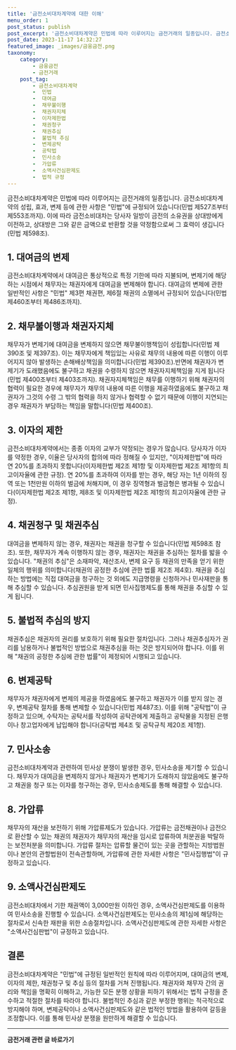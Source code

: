 ```yaml
---
title: '금전소비대차계약에 대한 이해'
menu_order: 1
post_status: publish
post_excerpt: '금전소비대차계약은 민법에 따라 이루어지는 금전거래의 일종입니다. 금전소비대차계약의 성립, 효과, 변제 등에 관한 사항은  민법 에 규정되어 있습니다 민법 제527조부터 제553조까지 . 이에 따라 금전소비대차는 당사자 일방이 금전의 소유권을 상대방에게 이전하고, 상대방은 그와 같은 금액으로 반환할 것을 약정함으로써 그 효력이 생깁니다 민법 제598조 .'
post_date: 2023-11-17 14:32:27
featured_image: _images/금융금전.png
taxonomy:
    category:
        - 금융금전
        - 금전거래
    post_tag:
        - 금전소비대차계약
        -  민법
        -  대여금
        -  채무불이행
        -  채권자지체
        -  이자제한법
        -  채권청구
        -  채권추심
        -  불법적 추심
        -  변제공탁
        -  공탁법
        -  민사소송
        -  가압류
        -  소액사건심판제도
        -  법적 규정
---
```



금전소비대차계약은 민법에 따라 이루어지는 금전거래의 일종입니다. 금전소비대차계약의 성립, 효과, 변제 등에 관한 사항은 "민법"에 규정되어 있습니다(민법 제527조부터 제553조까지). 이에 따라 금전소비대차는 당사자 일방이 금전의 소유권을 상대방에게 이전하고, 상대방은 그와 같은 금액으로 반환할 것을 약정함으로써 그 효력이 생깁니다(민법 제598조).

## 1. 대여금의 변제

금전소비대차계약에서 대여금은 통상적으로 특정 기한에 따라 지불되며, 변제기에 해당하는 시점에서 채무자는 채권자에게 대여금을 변제해야 합니다. 대여금의 변제에 관한 일반적인 사항은 "민법" 제3편 채권편, 제6절 채권의 소멸에서 규정되어 있습니다(민법 제460조부터 제486조까지).

## 2. 채무불이행과 채권자지체

채무자가 변제기에 대여금을 변제하지 않으면 채무불이행책임이 성립합니다(민법 제390조 및 제397조). 이는 채무자에게 책임있는 사유로 채무의 내용에 따른 이행이 이루어지지 않아 발생하는 손해배상책임을 의미합니다(민법 제390조).반면에 채권자가 변제기가 도래했음에도 불구하고 채권을 수령하지 않으면 채권자지체책임을 지게 됩니다(민법 제400조부터 제403조까지). 채권자지체책임은 채무를 이행하기 위해 채권자의 협력이 필요한 경우에 채무자가 채무의 내용에 따른 이행을 제공하였음에도 불구하고 채권자가 그것의 수령 그 밖의 협력을 하지 않거나 협력할 수 없기 때문에 이행이 지연되는 경우 채권자가 부담하는 책임을 말합니다(민법 제400조).

## 3. 이자의 제한

금전소비대차계약에서는 종종 이자의 교부가 약정되는 경우가 많습니다. 당사자가 이자를 약정한 경우, 이율은 당사자의 합의에 따라 정해질 수 있지만, "이자제한법"에 따라 연 20%를 초과하지 못합니다(이자제한법 제2조 제1항 및 이자제한법 제2조 제1항의 최고이자율에 관한 규정). 연 20%를 초과하여 이자를 받는 경우, 해당 자는 1년 이하의 징역 또는 1천만원 이하의 벌금에 처해지며, 이 경우 징역형과 벌금형은 병과될 수 있습니다(이자제한법 제2조 제1항, 제8조 및 이자제한법 제2조 제1항의 최고이자율에 관한 규정).

## 4. 채권청구 및 채권추심

대여금을 변제하지 않는 경우, 채권자는 채권을 청구할 수 있습니다(민법 제598조 참조). 또한, 채무자가 계속 이행하지 않는 경우, 채권자는 채권을 추심하는 절차를 밟을 수 있습니다. "채권의 추심"은 소재파악, 재산조사, 변제 요구 등 채권의 만족을 얻기 위한 일체의 행위를 의미합니다(채권의 공정한 추심에 관한 법률 제2조 제4호). 채권을 추심하는 방법에는 직접 대여금을 청구하는 것 외에도 지급명령을 신청하거나 민사재판을 통해 추심할 수 있습니다. 추심권원을 받게 되면 민사집행제도를 통해 채권을 추심할 수 있게 됩니다.

## 5. 불법적 추심의 방지

채권추심은 채권자의 권리를 보호하기 위해 필요한 절차입니다. 그러나 채권추심자가 권리를 남용하거나 불법적인 방법으로 채권추심을 하는 것은 방지되어야 합니다. 이를 위해 "채권의 공정한 추심에 관한 법률"이 제정되어 시행되고 있습니다.

## 6. 변제공탁

채무자가 채권자에게 변제의 제공을 하였음에도 불구하고 채권자가 이를 받지 않는 경우, 변제공탁 절차를 통해 변제할 수 있습니다(민법 제487조). 이를 위해 "공탁법"이 규정하고 있으며, 수탁자는 공탁서를 작성하여 공탁관에게 제출하고 공탁물을 지정된 은행이나 창고업자에게 납입해야 합니다(공탁법 제4조 및 공탁규칙 제20조 제1항).

## 7. 민사소송

금전소비대차계약과 관련하여 민사상 분쟁이 발생한 경우, 민사소송을 제기할 수 있습니다. 채무자가 대여금을 변제하지 않거나 채권자가 변제기가 도래하지 않았음에도 불구하고 채권을 청구 또는 이자를 청구하는 경우, 민사소송제도를 통해 해결할 수 있습니다.

## 8. 가압류

채무자의 재산을 보전하기 위해 가압류제도가 있습니다. 가압류는 금전채권이나 금전으로 환산할 수 있는 채권의 채권자가 채무자의 재산을 임시로 압류하여 처분권을 박탈하는 보전처분을 의미합니다. 가압류 절차는 압류할 물건이 있는 곳을 관할하는 지방법원이나 본안의 관할법원이 전속관할하며, 가압류에 관한 자세한 사항은 "민사집행법"이 규정하고 있습니다.

## 9. 소액사건심판제도

금전소비대차에서 기한 채권액이 3,000만원 이하인 경우, 소액사건심판제도를 이용하여 민사소송을 진행할 수 있습니다. 소액사건심판제도는 민사소송의 제1심에 해당하는 절차로서 신속한 재판을 위한 소송절차입니다. 소액사건심판제도에 관한 자세한 사항은 "소액사건심판법"이 규정하고 있습니다.

## 결론

금전소비대차계약은 "민법"에 규정된 일반적인 원칙에 따라 이루어지며, 대여금의 변제, 이자의 제한, 채권청구 및 추심 등의 절차를 거쳐 진행됩니다. 채권자와 채무자 간의 권리와 책임을 명확히 이해하고, 가능한 모든 분쟁 상황을 피하기 위해서는 법적 규정을 준수하고 적절한 절차를 따라야 합니다. 불법적인 추심과 같은 부정한 행위는 적극적으로 방지해야 하며, 변제공탁이나 소액사건심판제도와 같은 법적인 방법을 활용하여 갈등을 조정합니다. 이를 통해 민사상 분쟁을 원만하게 해결할 수 있습니다.
<!-- wp:separator -->
<hr class="wp-block-separator has-alpha-channel-opacity"/>
<!-- /wp:separator -->

<!-- wp:group {"backgroundColor":"base","layout":{"type":"constrained"}} -->
<div class="wp-block-group has-base-background-color has-background"><!-- wp:paragraph {"align":"center","fontSize":"medium"} -->
<p class="has-text-align-center has-large-font-size"><strong>금전거래 관련 글 바로가기</strong></p>
<!-- /wp:paragraph -->


<!-- wp:latest-posts
{"categories":[{"id":13538,"count":19,"description":"","link":"https://uknowlaw.com/category/%ea%b8%88%ec%a0%84%ea%b1%b0%eb%9e%98/","name":"금전거래","slug":"금전거래","taxonomy":"category","parent":0,"meta":[],"_links":{"self":[{"href":"https://uknowlaw.com/wp-json/wp/v2/categories/13538"}],"collection":[{"href":"https://uknowlaw.com/wp-json/wp/v2/categories"}],"about":[{"href":"https://uknowlaw.com/wp-json/wp/v2/taxonomies/category"}],"wp:post_type":[{"href":"https://uknowlaw.com/wp-json/wp/v2/posts?categories=13538"}],"curies":[{"name":"wp","href":"https://api.w.org/{rel}","templated":true}]}}],"postsToShow":100,"excerptLength":28,"postLayout":"grid","columns":2,"featuredImageAlign":"left","featuredImageSizeSlug":"large","fontSize":"small"} /--></div>
<!-- /wp:group -->